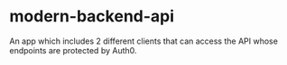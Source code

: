 # modern-backend-api

An app which includes 2 different clients that can access the API whose endpoints are protected by Auth0.
